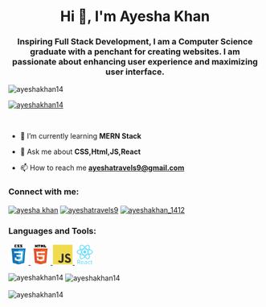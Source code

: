 <h1 align="center">Hi 👋, I'm Ayesha Khan</h1>
<h3 align="center">Inspiring Full Stack Development, I am a Computer Science graduate with a penchant for creating websites. I am passionate about enhancing user experience and maximizing user interface.</h3>

<p align="left"> <img src="https://komarev.com/ghpvc/?username=ayeshakhan14&label=Profile%20views&color=0e75b6&style=flat" alt="ayeshakhan14" /> </p>

<p align="left"> <a href="https://github.com/ryo-ma/github-profile-trophy"><img src="https://github-profile-trophy.vercel.app/?username=ayeshakhan14" alt="ayeshakhan14" /></a> </p>

<p align="left"> <a href="https://twitter.com/" target="blank"><img src="https://img.shields.io/twitter/follow/?logo=twitter&style=for-the-badge" alt="" /></a> </p>

- 🌱 I’m currently learning **MERN Stack**

- 💬 Ask me about **CSS,Html,JS,React**

- 📫 How to reach me **ayeshatravels9@gmail.com**

<h3 align="left">Connect with me:</h3>
<p align="left">
<a href="https://linkedin.com/in/ayesha khan" target="blank"><img align="center" src="https://raw.githubusercontent.com/rahuldkjain/github-profile-readme-generator/master/src/images/icons/Social/linked-in-alt.svg" alt="ayesha khan" height="30" width="40" /></a>
<a href="https://codesandbox.com/ayeshatravels9" target="blank"><img align="center" src="https://raw.githubusercontent.com/rahuldkjain/github-profile-readme-generator/master/src/images/icons/Social/codesandbox.svg" alt="ayeshatravels9" height="30" width="40" /></a>
<a href="https://instagram.com/ayeshakhan_1412" target="blank"><img align="center" src="https://raw.githubusercontent.com/rahuldkjain/github-profile-readme-generator/master/src/images/icons/Social/instagram.svg" alt="ayeshakhan_1412" height="30" width="40" /></a>
</p>

<h3 align="left">Languages and Tools:</h3>
<p align="left"> <a href="https://www.w3schools.com/css/" target="_blank" rel="noreferrer"> <img src="https://raw.githubusercontent.com/devicons/devicon/master/icons/css3/css3-original-wordmark.svg" alt="css3" width="40" height="40"/> </a> <a href="https://www.w3.org/html/" target="_blank" rel="noreferrer"> <img src="https://raw.githubusercontent.com/devicons/devicon/master/icons/html5/html5-original-wordmark.svg" alt="html5" width="40" height="40"/> </a> <a href="https://developer.mozilla.org/en-US/docs/Web/JavaScript" target="_blank" rel="noreferrer"> <img src="https://raw.githubusercontent.com/devicons/devicon/master/icons/javascript/javascript-original.svg" alt="javascript" width="40" height="40"/> </a> <a href="https://reactjs.org/" target="_blank" rel="noreferrer"> <img src="https://raw.githubusercontent.com/devicons/devicon/master/icons/react/react-original-wordmark.svg" alt="react" width="40" height="40"/> </a> </p>

<p><img align="left" src="https://github-readme-stats.vercel.app/api/top-langs?username=ayeshakhan14&show_icons=true&locale=en&layout=compact" alt="ayeshakhan14" /></p>

<p>&nbsp;<img align="center" src="https://github-readme-stats.vercel.app/api?username=ayeshakhan14&show_icons=true&locale=en" alt="ayeshakhan14" /></p>

<p><img align="center" src="https://github-readme-streak-stats.herokuapp.com/?user=ayeshakhan14&" alt="ayeshakhan14" /></p>
